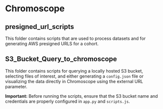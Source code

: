# Chromoscope

## presigned_url_scripts
This folder contains scripts that are used to process datasets and for generating AWS presigned URLS for a cohort.


## S3_Bucket_Query_to_chromoscope

This folder contains scripts for querying a locally hosted S3 bucket, selecting files of interest, and either generating a `config.json` file or visualizing the data directly in Chromoscope using the external URL parameter.

**Important:** Before running the scripts, ensure that the S3 bucket name and credentials are properly configured in `app.py` and `scripts.js`.
